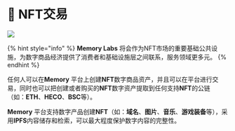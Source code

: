 # 🌈 NFT交易

![](https://images.unsplash.com/photo-1638913971789-667874197280?crop=entropy\&cs=tinysrgb\&fm=jpg\&ixid=MnwxOTcwMjR8MXwxfHNlYXJjaHwxfHxuZnR8ZW58MHx8fHwxNjUyOTQxNTMx\&ixlib=rb-1.2.1\&q=80)

{% hint style="info" %}
**Memory Labs** 将会作为NFT市场的重要基础公共设施，为数字商品经济提供了消费者和基础设施层之间联系，服务领域更多元。
{% endhint %}

任何人可以在**Memory** 平台上创建**NFT**数字商品资产，并且可以在平台进行交易，同时也可以把创建或者购买的**NFT**数字资产提取到任何支持**NFT**的公链（如：**ETH**、**HECO**、**BSC**等）。

**Memory** 平台支持数字产品创建**NFT**（如：**域名**、**图片**、**音乐**、**游戏装备**等），采用**IPFS**内容储存和检索，可以最大程度保护数字内容的完整性。
